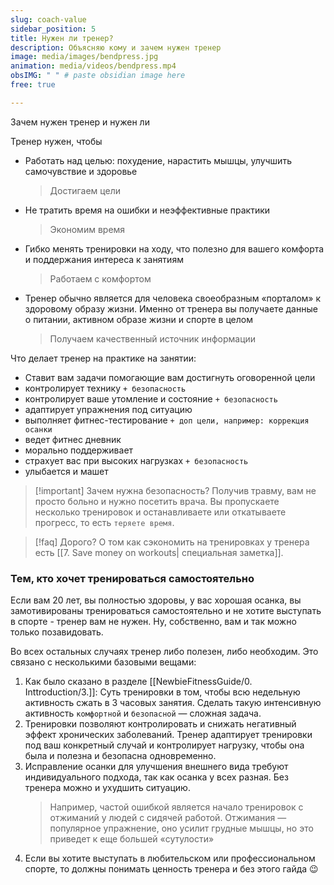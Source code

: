 ```yaml
---
slug: coach-value
sidebar_position: 5
title: Нужен ли тренер?
description: Объясняю кому и зачем нужен тренер
image: media/images/bendpress.jpg
animation: media/videos/bendpress.mp4
obsIMG: " " # paste obsidian image here
free: true

---
```


Зачем нужен тренер и нужен ли

Тренер нужен, чтобы
- Работать над целью: похудение, нарастить мышцы, улучшить самочувствие и здоровье
   > Достигаем цели
- Не тратить время на ошибки и неэффективные практики 
  > Экономим время
- Гибко менять тренировки на ходу, что полезно для вашего комфорта и поддержания интереса к занятиям 
  > Работаем с комфортом
- Тренер обычно является для человека своеобразным «порталом» к здоровому образу жизни. Именно от тренера вы получаете данные о питании, активном образе жизни и спорте в целом 
  > Получаем качественный источник информации



Что делает тренер на практике на занятии:
- Ставит вам задачи помогающие вам достигнуть оговоренной цели
- контролирует технику `+ безопасность`
- контролирует ваше утомление и состояние  `+ безопасность`
- адаптирует упражнения под ситуацию
- выполняет фитнес-тестирование  `+ доп цели, например: коррекция осанки`
- ведет фитнес дневник
- морально поддерживает
- страхует вас при высоких нагрузках `+ безопасность`
- улыбается и машет

> [!important] Зачем нужна безопасность?
> Получив травму, вам не просто больно и нужно посетить врача. Вы пропускаете несколько тренировок и останавливаете или откатываете прогресс, то есть `теряете время`. 

> [!faq] Дорого?
>  О том как сэкономить на тренировках у тренера есть [[7. Save money on workouts| специальная заметка]].


### Тем, кто хочет тренироваться самостоятельно
Если вам 20 лет, вы полностью здоровы, у вас хорошая осанка, вы замотивированы тренироваться самостоятельно и не хотите выступать в спорте - тренер вам не нужен. Ну, собственно, вам и так можно только позавидовать.

Во всех остальных случаях тренер либо полезен, либо необходим. Это связано с несколькими базовыми вещами:
1. Как было сказано в разделе [[NewbieFitnessGuide/0. Inttroduction/3.]]: Суть тренировки в том, чтобы всю недельную активность сжать в 3 часовых занятия. Сделать такую интенсивную активность `комфортной` и `безопасной` — сложная задача.
2. Тренировки позволяют контролировать и снижать негативный эффект хронических заболеваний. Тренер адаптирует тренировки под ваш конкретный случай и контролирует нагрузку, чтобы она была и полезна и безопасна одновременно.
3. Исправление осанки для улучшения внешнего вида требуют индивидуального подхода, так как осанка у всех разная. Без тренера можно и ухудшить ситуацию.
   > Например, частой ошибкой является начало тренировок с отжиманий у людей с сидячей работой. Отжимания — популярное упражнение, оно усилит грудные мышцы, но это приведет к еще большей «сутулости»
4. Если вы хотите выступать в любительском или профессиональном спорте, то должны понимать ценность тренера и без этого гайда 😉






